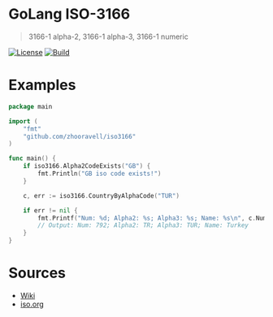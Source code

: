 GoLang ISO-3166
===============
> 3166-1 alpha-2, 3166-1 alpha-3, 3166-1 numeric

[![License][license-image]][license-link] 
[![Build][build-image]][build-link] 

# Examples

```go
package main

import (
	"fmt"
	"github.com/zhooravell/iso3166"
)

func main() {
	if iso3166.Alpha2CodeExists("GB") {
		fmt.Println("GB iso code exists!")
	}

	c, err := iso3166.CountryByAlphaCode("TUR")

	if err != nil {
		fmt.Printf("Num: %d; Alpha2: %s; Alpha3: %s; Name: %s\n", c.NumericCode, c.Alpha2Code, c.Alpha3Code, c.Name)
		// Output: Num: 792; Alpha2: TR; Alpha3: TUR; Name: Turkey
	}
}
```

# Sources

* [Wiki](https://en.wikipedia.org/wiki/ISO_3166)
* [iso.org](https://www.iso.org/ru/iso-3166-country-codes.html)

[license-link]: https://github.com/zhooravell/iso3166/blob/master/LICENSE
[license-image]: https://img.shields.io/dub/l/vibe-d.svg
[build-image]: https://github.com/zhooravell/iso3166/actions/workflows/go.yml/badge.svg
[build-link]: https://github.com/zhooravell/iso3166/actions